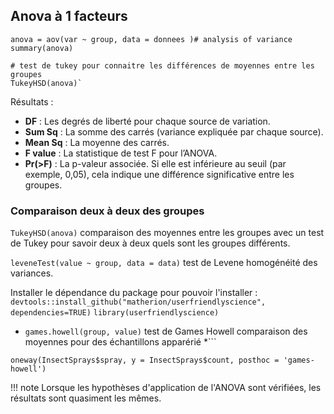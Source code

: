 ## Anova à 1 facteurs

```
anova = aov(var ~ group, data = donnees )# analysis of variance
summary(anova)

# test de tukey pour connaitre les différences de moyennes entre les groupes
TukeyHSD(anova)`
```

Résultats : 
- **DF** : Les degrés de liberté pour chaque source de variation.
- **Sum Sq** : La somme des carrés (variance expliquée par chaque source).
- **Mean Sq** : La moyenne des carrés.
- **F value** : La statistique de test F pour l’ANOVA.
- **Pr(>F)** : La p-valeur associée. Si elle est inférieure au seuil (par exemple, 0,05), cela indique une différence significative entre les groupes.
### Comparaison deux à deux des groupes

`TukeyHSD(anova)` comparaison des moyennes entre les groupes avec un test de Tukey pour savoir deux à deux quels sont les groupes différents.

`leveneTest(value ~ group, data = data)` test de Levene homogénéité des variances.

Installer le dépendance du package pour pouvoir l'installer :
`devtools::install_github("matherion/userfriendlyscience", dependencies=TRUE)`
`library(userfriendlyscience)`


* `games.howell(group, value)` test de Games Howell comparaison des moyennes pour des échantillons apparérié
*```
```
oneway(InsectSprays$spray, y = InsectSprays$count, posthoc = 'games-howell')
```

!!! note
		Lorsque les hypothèses d'application de l'ANOVA sont vérifiées, les résultats sont quasiment les mêmes.